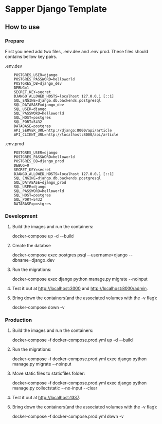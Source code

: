 # Sapper Django Template

## How to use

### Prepare

First you need add two files, .env.dev and .env.prod. These files should contains bellow key pairs.

.env.dev

```env
    POSTGRES_USER=django
    POSTGRES_PASSWORD=helloworld
    POSTGRES_DB=django_dev
    DEBUG=1
    SECRET_KEY=secret
    DJANGO_ALLOWED_HOSTS=localhost 127.0.0.1 [::1]
    SQL_ENGINE=django.db.backends.postgresql
    SQL_DATABASE=django_dev
    SQL_USER=django
    SQL_PASSWORD=helloworld
    SQL_HOST=postgres
    SQL_PORT=5432
    DATABASE=postgres
    API_SERVER_URL=http://django:8000/api/article
    API_CLIENT_URL=http://localhost:8000/api/article
```

.env.prod

```env
    POSTGRES_USER=django
    POSTGRES_PASSWORD=helloworld
    POSTGRES_DB=django_prod
    DEBUG=0
    SECRET_KEY=secret
    DJANGO_ALLOWED_HOSTS=localhost 127.0.0.1 [::1]
    SQL_ENGINE=django.db.backends.postgresql
    SQL_DATABASE=django_prod
    SQL_USER=django
    SQL_PASSWORD=helloworld
    SQL_HOST=postgres
    SQL_PORT=5432
    DATABASE=postgres
```

### Development

1. Build the images and run the containers:

    docker-compose up -d --build

2. Create the databse

    docker-compose exec postgres psql --username=django --dbname=django_dev

3. Run the migrations:

    docker-compose exec django python manage.py migrate --noinput

4. Test it out at [http://localhost:3000](http://localhost:3000) and [http://localhost:8000/admin](http://localhost:8000/admin).

5. Bring down the containers(and the associated volumes with the -v flag):

    docker-compose down -v

### Production

1. Build the images and run the containers:

    docker-compose -f docker-compose.prod.yml up -d --build

2. Run the migrations:

    docker-compose -f docker-compose.prod.yml exec django python manage.py migrate --noinput

3. Move static files to staticfiles folder:

    docker-compose -f docker-compose.prod.yml exec django python manage.py collectstatic --no-input --clear

4. Test it out at [http://localhost:1337](http://localhost:1337).

5. Bring down the containers(and the associated volumes with the -v flag):

    docker-compose -f docker-compose.prod.yml down -v
